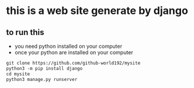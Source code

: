# this is a web site generate by django 
## to run this 
- you need python installed on your computer 
- once your python are installed on your computer

```md
git clone https://github.com/github-world192/mysite
python3 -m pip install django
cd mysite
python3 manage.py runserver
```

